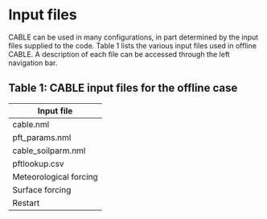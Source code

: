 # Input files

CABLE can be used in many configurations, in part determined by the input files supplied to the code.
Table 1 lists the various input files used in offline CABLE. A description of each file can be accessed through the left navigation bar.


## Table 1: CABLE input files for the offline case

|   Input file         	 |
|------------------------|
| cable.nml            	 |
| pft_params.nml       	 |
| cable_soilparm.nml   	 |
| pftlookup.csv        	 |           
| Meteorological forcing |
| Surface forcing        |
| Restart                |  

